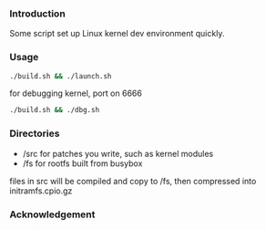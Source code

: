 ### Introduction

Some script set up Linux kernel dev environment quickly.

### Usage

```sh
./build.sh && ./launch.sh
```

for debugging kernel, port on 6666

```sh
./build.sh && ./dbg.sh
```

### Directories

-   /src for patches you write, such as kernel modules
-   /fs for rootfs built from busybox

files in src will be compiled and copy to /fs, then compressed into initramfs.cpio.gz

### Acknowledgement
